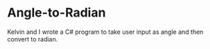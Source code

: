 # Angle-to-Radian
Kelvin and I wrote a C# program to take user input as angle and then convert to radian.
